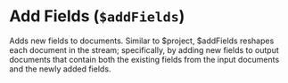 # Add Fields (`$addFields`)

Adds new fields to documents. Similar to $project, $addFields reshapes each document in the stream; specifically, by adding new fields to output documents that contain both the existing fields from the input documents and the newly added fields.
